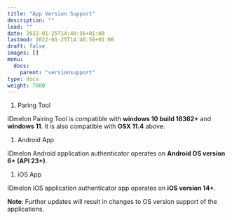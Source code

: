 ```yaml
---
title: "App Version Support"
description: ""
lead: ""
date: 2022-01-25T14:40:56+01:00
lastmod: 2022-01-25T14:40:56+01:00
draft: false
images: []
menu:
  docs:
    parent: "versionsupport"
type: docs
weight: 7000
---
```


<div class="version-card">
  <ol class="v-card-ol">
  <li class="v-card-bullet">Paring Tool</li>
  </ol>
  <p class="v-card-p">
  IDmelon Pairing Tool is compatible with <b>windows 10 build 18362+</b> and <b>windows 11</b>.
  It is also compatible with <b>OSX 11.4</b> above.
  </p>
</div>

<div class="version-card">
  <ol class="v-card-ol">
  <li class="v-card-bullet">Android App</li>
  </ol>
  <p class="v-card-p">
  IDmelon Android application authenticator operates on <b>Android OS version 6+ (API 23+)</b>.
  </p>
</div>

<div class="version-card">
  <ol class="v-card-ol">
  <li class="v-card-bullet">iOS App</li>
  </ol>
  <p class="v-card-p">
  IDmelon iOS application authenticator app operates on <b>iOS version 14+</b>.
  </p>
</div>

<p class="note-body">
<span style="font-weight:bold;">Note</span>: Further updates will result in changes to OS version support of the applications.</p>
